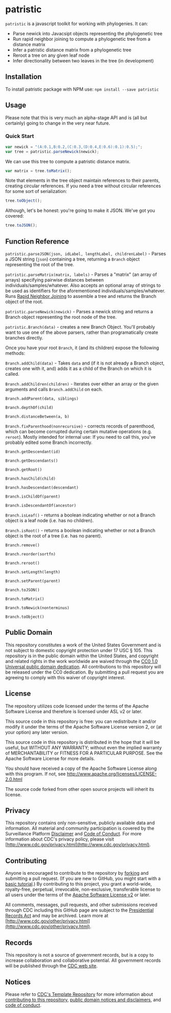 # patristic

`patristic` is a javascript toolkit for working with phylogenies. It can:

* Parse newick into Javacsipt objects representing the phylogenetic tree
* Run rapid neighbor joining to compute a phylogenetic tree from a distance matrix
* Infer a patristic distance matrix from a phylogenetic tree
* Reroot a tree on any given leaf node
* Infer directionality between two leaves in the tree (in development)

## Installation

To install patristic package with NPM use: `npm install --save patristic`

## Usage

Please note that this is very much an alpha-stage API and is (all but certainly)
going to change in the very near future.

### Quick Start

```javascript
var newick = "(A:0.1,B:0.2,(C:0.3,(D:0.4,E:0.6):0.1):0.5);";
var tree = patristic.parseNewick(newick);
```

We can use this tree to compute a patristic distance matrix.

```javascript
var matrix = tree.toMatrix();
```

Note that elements in the tree object maintain references to their parents,
creating circular references. If you need a tree without circular references for
some sort of serialization:

```javascript
tree.toObject();
```

Although, let's be honest: you're going to make it JSON. We've got you covered:

```javascript
tree.toJSON();
```

## Function Reference

`patristic.parseJSON(json, idLabel, lengthLabel, childrenLabel)` - Parses a JSON string (`json`) containing a tree, returning a `Branch` object representing the root of the tree.

`patristic.parseMatrix(matrix, labels)` - Parses a "matrix" (an array of arrays) specifying pairwise distances between individuals/samples/whatever. Also accepts an optional array of strings to be used as identifiers for the aforementioned individuals/samples/whatever. Runs [Rapid Neighbor Joining]() to assemble a tree and returns the Branch object of the root.

`patristic.parseNewick(newick)` - Parses a newick string and returns a Branch object representing the root node of the tree.

`patristic.Branch(data)` - creates a new Branch Object. You'll probably want to use one of the above parsers, rather than programatically create branches directly.

Once you have your root `Branch`, it (and its children) expose the following methods:

`Branch.addChild(data)` - Takes `data` and (if it is not already a Branch object, creates one with it, and) adds it as a child of the Branch on which it is called.

`Branch.addChildren(children)` - Iterates over either an array or the given arguments and calls `Branch.addChild` on each.

`Branch.addParent(data, siblings)`

`Branch.depthOf(child)`

`Branch.distanceBetween(a, b)`

`Branch.fixParenthood(nonrecursive)` - corrects records of parenthood, which can become corrupted during certain mutative operations (e.g. `reroot`). Mostly intended for internal use: If you need to call this, you've probably edited some Branch incorrectly.

`Branch.getDescendant(id)`

`Branch.getDescendants()`

`Branch.getRoot()`

`Branch.hasChild(child)`

`Branch.hasDescendant(descendant)`

`Branch.isChildOf(parent)`

`Branch.isDescendantOf(ancestor)`

`Branch.isLeaf()` - returns a boolean indicating whether or not a Branch object is a leaf node (i.e. has no children).

`Branch.isRoot()` - returns a boolean indicating whether or not a Branch object is the root of a tree (i.e. has no parent).

`Branch.remove()`

`Branch.reorder(sortfn)`

`Branch.reroot()`

`Branch.setLength(length)`

`Branch.setParent(parent)`

`Branch.toJSON()`

`Branch.toMatrix()`

`Branch.toNewick(nonterminus)`

`Branch.toObject()`

## Public Domain
This repository constitutes a work of the United States Government and is not
subject to domestic copyright protection under 17 USC § 105. This repository is in
the public domain within the United States, and copyright and related rights in
the work worldwide are waived through the [CC0 1.0 Universal public domain dedication](https://creativecommons.org/publicdomain/zero/1.0/).
All contributions to this repository will be released under the CC0 dedication. By
submitting a pull request you are agreeing to comply with this waiver of
copyright interest.

## License
The repository utilizes code licensed under the terms of the Apache Software
License and therefore is licensed under ASL v2 or later.

This source code in this repository is free: you can redistribute it and/or modify it under
the terms of the Apache Software License version 2, or (at your option) any
later version.

This source code in this repository is distributed in the hope that it will be useful, but WITHOUT ANY
WARRANTY; without even the implied warranty of MERCHANTABILITY or FITNESS FOR A
PARTICULAR PURPOSE. See the Apache Software License for more details.

You should have received a copy of the Apache Software License along with this
program. If not, see http://www.apache.org/licenses/LICENSE-2.0.html

The source code forked from other open source projects will inherit its license.

## Privacy
This repository contains only non-sensitive, publicly available data and
information. All material and community participation is covered by the
Surveillance Platform [Disclaimer](https://github.com/CDCgov/template/blob/master/DISCLAIMER.md)
and [Code of Conduct](https://github.com/CDCgov/template/blob/master/code-of-conduct.md).
For more information about CDC's privacy policy, please visit [http://www.cdc.gov/privacy.html](http://www.cdc.gov/privacy.html).

## Contributing
Anyone is encouraged to contribute to the repository by [forking](https://help.github.com/articles/fork-a-repo)
and submitting a pull request. (If you are new to GitHub, you might start with a
[basic tutorial](https://help.github.com/articles/set-up-git).) By contributing
to this project, you grant a world-wide, royalty-free, perpetual, irrevocable,
non-exclusive, transferable license to all users under the terms of the
[Apache Software License v2](http://www.apache.org/licenses/LICENSE-2.0.html) or
later.

All comments, messages, pull requests, and other submissions received through
CDC including this GitHub page are subject to the [Presidential Records Act](http://www.archives.gov/about/laws/presidential-records.html)
and may be archived. Learn more at [http://www.cdc.gov/other/privacy.html](http://www.cdc.gov/other/privacy.html).

## Records
This repository is not a source of government records, but is a copy to increase
collaboration and collaborative potential. All government records will be
published through the [CDC web site](http://www.cdc.gov).

## Notices
Please refer to [CDC's Template Repository](https://github.com/CDCgov/template)
for more information about [contributing to this repository](https://github.com/CDCgov/template/blob/master/CONTRIBUTING.md),
[public domain notices and disclaimers](https://github.com/CDCgov/template/blob/master/DISCLAIMER.md),
and [code of conduct](https://github.com/CDCgov/template/blob/master/code-of-conduct.md).
